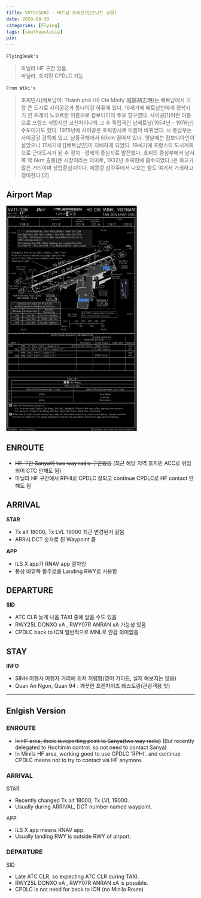 ```yaml
---
title: VVTS(SGN) - 베트남 호찌민(탄손나트 공항)
date: 2020-08-30
categories: [Flying]
tags: [southeastasia]
pin:
---
```

`FlyingDeuk's`
>마닐라 HF 구간 있음. <br>
마닐라, 호치민 CPDLC 가능

`From Wiki's`
>호찌민시(베트남어: Thành phố Hồ Chí Minh/ 城舗胡志明)는 베트남에서 가장 큰 도시로 사이공강과 동나이강 하류에 있다. 16세기에 베트남인에게 정복되기 전 프레이 노코르란 이름으로 캄보디아의 주요 항구였다. 사이공[1]이란 이름으로 프랑스 식민지인 코친차이나와 그 후 독립국인 남베트남(1954년 - 1976년) 수도이기도 했다. 1975년에 사이공은 호찌민시로 이름이 바뀌었다. 시 중심부는 사이공강 강둑에 있고, 남중국해에서 60km 떨어져 있다. 옛날에는 캄보디아인이 살았으나 17세기에 [[베트남인]이 지배하게 되었다. 19세기에 프랑스의 도시계획으로 근대도시가 된 후 정치 · 경제의 중심지로 발전했다. 호찌민 중심부에서 남서쪽 약 6km 촐롱(큰 시장이라는 의미로, 1932년 호찌민에 흡수되었다.)은 화교가 많은 거리이며 상업중심지이다. 메콩강 삼각주에서 나오는 쌀도 여기서 거래하고 정미한다.[2]

## Airport Map
![sgn](/img/flying/airport/sgn_ap.jpg)

## ENROUTE
- ~~HF 구간 Sanya에 two way radio 구간있음~~ (최근 해당 지역 호치민 ACC로 위임되어 CTC 안해도 됨)
- 마닐라 HF 구간에서 RPHI로 CPDLC 잘되고 continue CPDLC로 HF contact 안해도 됨


## ARRIVAL
**STAR**
- Tx alt 18000, Tx LVL 19000 최근 변경된거 같음
- ARR시 DCT 숫자로 된 Waypoint 줌

**APP**
- ILS X app가 RNAV app 절차임  
- 통상 바깥쪽 활주로를 Landing RWY로 사용함


## DEPARTURE
**SID**
- ATC CLR 늦게 나옴 TAXI 중에 받을 수도 있음
- RWY25L DONXO xA , RWY07R ANRAN xA 가능성 있음
- CPDLC back to ICN 일반적으로 MNL로 안감 의미없음

## STAY
**INFO**
- SINH 여행사 여행자 거리에 위치 저렴함(영어 가이드, 실제 해보지는 않음)
- Quan An Ngon, Quan 94 : 깨끗한 프렌차이즈 레스토랑(관광객용 맛)

------
## Enlgish Version

### ENROUTE
- ~~In HF area, there is reporting point to Sanya(two way radio)~~ (But recently delegated to Hochimin control, so not need to contact Sanya)
- In Minila HF area, working good to use CPDLC 'RPHI'. and continue CPDLC means not to try to contact via HF anymore.


### ARRIVAL
STAR
- Recently changed Tx alt 18000, Tx LVL 19000.
- Usually during ARRIVAL, DCT number named waypoint.

APP
- ILS X app means RNAV app.  
- Usually landing RWY is outside RWY of airport.



### DEPARTURE
SID
- Late ATC CLR, so expecting ATC CLR during TAXI.
- RWY25L DONXO xA , RWY07R ANRAN xA is possible.
- CPDLC is not need for back to ICN (no Minila Route)
